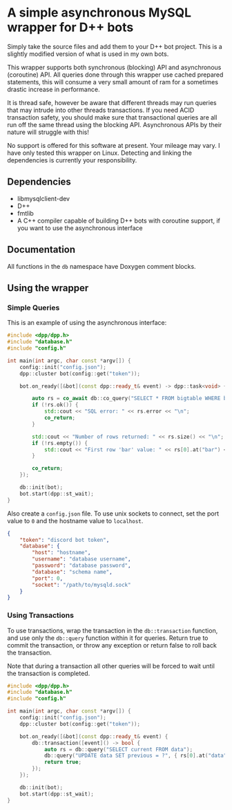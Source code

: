 # A simple asynchronous MySQL wrapper for D++ bots

Simply take the source files and add them to your D++ bot project. This is a slightly modified version of what is used in my own bots.

This wrapper supports both synchronous (blocking) API and asynchronous (coroutine) API. All queries done through this wrapper use cached prepared statements, this will consume a very small amount of ram for a sometimes drastic increase in performance.

It is thread safe, however be aware that different threads may run queries that may intrude into other threads transactions. If you need ACID transaction safety, you should make sure that transactional queries are all run off the same thread using the blocking API. Asynchronous APIs by their nature will struggle with this!

No support is offered for this software at present. Your mileage may vary. I have only tested this wrapper on Linux. Detecting and linking the dependencies is currently your responsibility.

## Dependencies

* libmysqlclient-dev
* D++
* fmtlib
* A C++ compiler capable of building D++ bots with coroutine support, if you want to use the asynchronous interface

## Documentation

All functions in the `db` namespace have Doxygen comment blocks.

## Using the wrapper

### Simple Queries

This is an example of using the asynchronous interface:

```cpp
#include <dpp/dpp.h>
#include "database.h"
#include "config.h"

int main(int argc, char const *argv[]) {
	config::init("config.json");
	dpp::cluster bot(config::get("token"));

	bot.on_ready([&bot](const dpp::ready_t& event) -> dpp::task<void> {

		auto rs = co_await db::co_query("SELECT * FROM bigtable WHERE bar = ?", { "baz" });
		if (!rs.ok()) {
			std::cout << "SQL error: " << rs.error << "\n";
			co_return;
		}

		std::cout << "Number of rows returned: " << rs.size() << "\n";
		if (!rs.empty()) {
			std::cout << "First row 'bar' value: " << rs[0].at("bar") << "\n";
		}

		co_return;
	});

	db::init(bot);
	bot.start(dpp::st_wait);
}
```

Also create a `config.json` file. To use unix sockets to connect, set the port value to `0` and the hostname value to `localhost`.

```json
{
    "token": "discord bot token",
    "database": {
        "host": "hostname",
        "username": "database username",
        "password": "database password",
        "database": "schema name",
        "port": 0,
        "socket": "/path/to/mysqld.sock"
    }
}
```

### Using Transactions

To use transactions, wrap the transaction in the `db::transaction` function, and use only the `db::query` function within it for queries. Return true to commit the transaction, or throw any exception or return false to roll back the transaction.

Note that during a transaction all other queries will be forced to wait until the transaction is completed.

```cpp
#include <dpp/dpp.h>
#include "database.h"
#include "config.h"

int main(int argc, char const *argv[]) {
	config::init("config.json");
	dpp::cluster bot(config::get("token"));

	bot.on_ready([&bot](const dpp::ready_t& event) {
		db::transaction([event]() -> bool {
			auto rs = db::query("SELECT current FROM data");
			db::query("UPDATE data SET previous = ?", { rs[0].at("data") });
			return true;
		});
	});

	db::init(bot);
	bot.start(dpp::st_wait);
}
```
